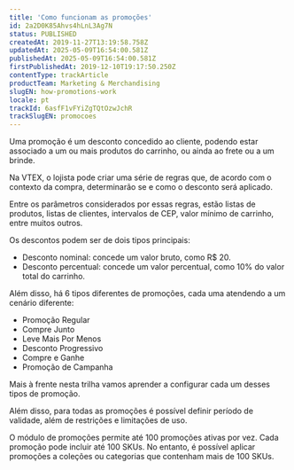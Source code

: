 ```yaml
---
title: 'Como funcionam as promoções'
id: 2a2D0K85Ahvs4hLnL3Ag7N
status: PUBLISHED
createdAt: 2019-11-27T13:19:58.758Z
updatedAt: 2025-05-09T16:54:00.581Z
publishedAt: 2025-05-09T16:54:00.581Z
firstPublishedAt: 2019-12-10T19:17:50.250Z
contentType: trackArticle
productTeam: Marketing & Merchandising
slugEN: how-promotions-work
locale: pt
trackId: 6asfF1vFYiZgTQtOzwJchR
trackSlugEN: promocoes
---
```


Uma promoção é um desconto concedido ao cliente, podendo estar associado a um ou mais produtos do carrinho, ou ainda ao frete ou a um brinde.

Na VTEX, o lojista pode criar uma série de regras que, de acordo com o contexto da compra, determinarão se e como o desconto será aplicado.

Entre os parâmetros considerados por essas regras, estão listas de produtos, listas de clientes, intervalos de CEP, valor mínimo de carrinho, entre muitos outros.

Os descontos podem ser de dois tipos principais:
- Desconto nominal: concede um valor bruto, como R$ 20.
- Desconto percentual: concede um valor percentual, como 10% do valor total do carrinho.

Além disso, há 6 tipos diferentes de promoções, cada uma atendendo a um cenário diferente:
- Promoção Regular
- Compre Junto
- Leve Mais Por Menos
- Desconto Progressivo
- Compre e Ganhe
- Promoção de Campanha

Mais à frente nesta trilha vamos aprender a configurar cada um desses tipos de promoção.

Além disso, para todas as promoções é possível definir período de validade, além de restrições e limitações de uso.

<div class = "alert alert-info">
O módulo de promoções permite até 100 promoções ativas por vez. Cada promoção pode incluir até 100 SKUs.
No entanto, é possível aplicar promoções a coleções ou categorias que contenham mais de 100 SKUs.
</div>
